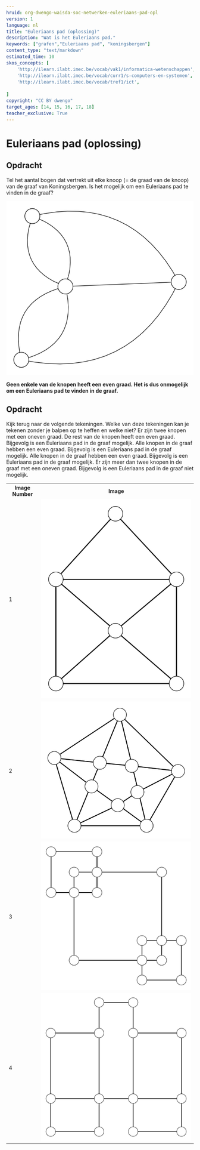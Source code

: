 ```yaml
---
hruid: org-dwengo-waisda-soc-netwerken-euleriaans-pad-opl
version: 1
language: nl
title: "Euleriaans pad (oplossing)"
description: "Wat is het Euleriaans pad."
keywords: ["grafen","Euleriaans pad", "koningsbergen"]
content_type: "text/markdown"
estimated_time: 10
skos_concepts: [
    'http://ilearn.ilabt.imec.be/vocab/vak1/informatica-wetenschappen', 
    'http://ilearn.ilabt.imec.be/vocab/curr1/s-computers-en-systemen',
    'http://ilearn.ilabt.imec.be/vocab/tref1/ict',

]
copyright: "CC BY dwengo"
target_ages: [14, 15, 16, 17, 18]
teacher_exclusive: True
---
```


# Euleriaans pad (oplossing)


<div class="dwengo-content assignment">
<h2 class="title">Opdracht</h2>
<div class="content">
Tel het aantal bogen dat vertrekt uit elke knoop (= de graad van de knoop) van de graaf van Koningsbergen. Is het mogelijk om een Euleriaans pad te vinden in de graaf?

<img src="images/koningsbergen_graph.svg"></img>

<strong>Geen enkele van de knopen heeft een even graad. Het is dus onmogelijk om een Euleriaans pad te vinden in de graaf.</strong>
</div>
</div>



<div class="dwengo-content assignment">
<h2 class="title">Opdracht</h2>
<div class="content">
Kijk terug naar de volgende tekeningen. Welke van deze tekeningen kan je tekenen zonder je balpen op te heffen en welke niet?

<table>
  <tr>
    <th>Image Number</th>
    <th>Image</th>
  </tr>
  <tr>
    <td>1</td>
    <td><img src="images/euler1_graph.svg" alt="Euler Graph 1"></td>
  </tr>
  <tr colspan=2>
    Er zijn twee knopen met een oneven graad. De rest van de knopen heeft een even graad. Bijgevolg is een Euleriaans pad in de graaf mogelijk.
  </tr>
  <tr>
    <td>2</td>
    <td><img src="images/euler2_graph.svg" alt="Euler Graph 2"></td>
  </tr>
  <tr colspan=2>
    Alle knopen in de graaf hebben een even graad. Bijgevolg is een Euleriaans pad in de graaf mogelijk.
  </tr>
  <tr>
    <td>3</td>
    <td><img src="images/euler3_graph.svg" alt="Euler Graph 3"></td>
  </tr>
  <tr colspan=2>
    Alle knopen in de graaf hebben een even graad. Bijgevolg is een Euleriaans pad in de graaf mogelijk.
  </tr>
  <tr>
    <td>4</td>
    <td><img src="images/euler4_graph.svg" alt="Euler Graph 4"></td>
  </tr>
  <tr colspan=2>
    Er zijn meer dan twee knopen in de graaf met een oneven graad. Bijgevolg is een Euleriaans pad in de graaf niet mogelijk.
  </tr>
</table>
</div>
</div>